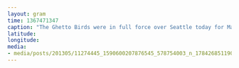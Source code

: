 ```yaml
---
layout: gram
time: 1367471347
caption: "The Ghetto Birds were in full force over Seattle today for May Day coverage."
latitude: 
longitude: 
media:
- media/posts/201305/11274445_1590600207876545_578754003_n_17842685119000351.jpg
---
```

